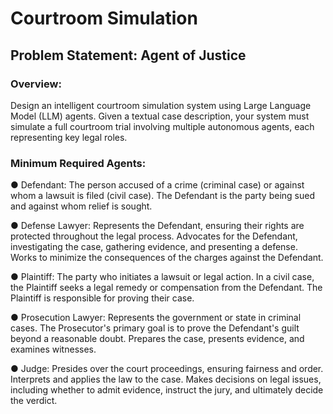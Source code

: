 # Courtroom Simulation
## Problem Statement: Agent of Justice

### Overview:
Design an intelligent courtroom simulation system using Large Language Model (LLM)
agents. Given a textual case description, your system must simulate a full courtroom trial
involving multiple autonomous agents, each representing key legal roles.

### Minimum Required Agents:
● Defendant:
The person accused of a crime (criminal case) or against whom a lawsuit is filed (civil case). 
The Defendant is the party being sued and against whom relief is sought. 

● Defense Lawyer:
Represents the Defendant, ensuring their rights are protected throughout the legal process. 
Advocates for the Defendant, investigating the case, gathering evidence, and presenting a defense. 
Works to minimize the consequences of the charges against the Defendant. 

● Plaintiff:
The party who initiates a lawsuit or legal action. 
In a civil case, the Plaintiff seeks a legal remedy or compensation from the Defendant. 
The Plaintiff is responsible for proving their case. 

● Prosecution Lawyer:
Represents the government or state in criminal cases. 
The Prosecutor's primary goal is to prove the Defendant's guilt beyond a reasonable doubt. 
Prepares the case, presents evidence, and examines witnesses. 

● Judge:
Presides over the court proceedings, ensuring fairness and order. 
Interprets and applies the law to the case. 
Makes decisions on legal issues, including whether to admit evidence, instruct the jury, and ultimately decide the verdict. 
